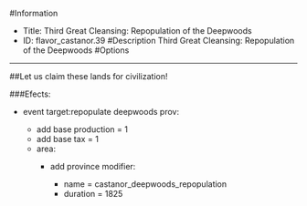 #Information
 - Title: Third Great Cleansing: Repopulation of the Deepwoods
 - ID: flavor_castanor.39
#Description
Third Great Cleansing: Repopulation of the Deepwoods
#Options

___
##Let us claim these lands for civilization!

###Efects:<ul><li>event target:repopulate deepwoods prov:</li><ul><li>add base production = 1</li><li>add base tax = 1</li><li>area:</li><ul><li>add province modifier:</li><ul><li>name = castanor_deepwoods_repopulation</li><li>duration = 1825</li></ul></ul></ul></ul>
